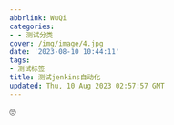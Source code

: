 ```yaml
---
abbrlink: WuQi
categories:
- - 测试分类
cover: /img/image/4.jpg
date: '2023-08-10 10:44:11'
tags:
- 测试标签
title: 测试jenkins自动化
updated: Thu, 10 Aug 2023 02:57:57 GMT
---
```

🙄
